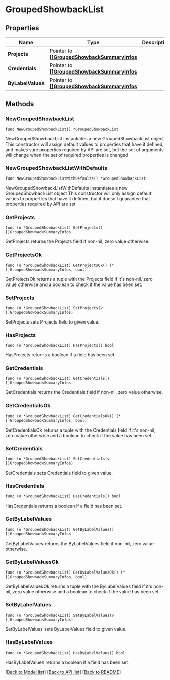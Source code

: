 # GroupedShowbackList

## Properties

Name | Type | Description | Notes
------------ | ------------- | ------------- | -------------
**Projects** | Pointer to [**[]GroupedShowbackSummaryInfos**](GroupedShowbackSummaryInfos.md) |  | [optional] 
**Credentials** | Pointer to [**[]GroupedShowbackSummaryInfos**](GroupedShowbackSummaryInfos.md) |  | [optional] 
**ByLabelValues** | Pointer to [**[]GroupedShowbackSummaryInfos**](GroupedShowbackSummaryInfos.md) |  | [optional] 

## Methods

### NewGroupedShowbackList

`func NewGroupedShowbackList() *GroupedShowbackList`

NewGroupedShowbackList instantiates a new GroupedShowbackList object
This constructor will assign default values to properties that have it defined,
and makes sure properties required by API are set, but the set of arguments
will change when the set of required properties is changed

### NewGroupedShowbackListWithDefaults

`func NewGroupedShowbackListWithDefaults() *GroupedShowbackList`

NewGroupedShowbackListWithDefaults instantiates a new GroupedShowbackList object
This constructor will only assign default values to properties that have it defined,
but it doesn't guarantee that properties required by API are set

### GetProjects

`func (o *GroupedShowbackList) GetProjects() []GroupedShowbackSummaryInfos`

GetProjects returns the Projects field if non-nil, zero value otherwise.

### GetProjectsOk

`func (o *GroupedShowbackList) GetProjectsOk() (*[]GroupedShowbackSummaryInfos, bool)`

GetProjectsOk returns a tuple with the Projects field if it's non-nil, zero value otherwise
and a boolean to check if the value has been set.

### SetProjects

`func (o *GroupedShowbackList) SetProjects(v []GroupedShowbackSummaryInfos)`

SetProjects sets Projects field to given value.

### HasProjects

`func (o *GroupedShowbackList) HasProjects() bool`

HasProjects returns a boolean if a field has been set.

### GetCredentials

`func (o *GroupedShowbackList) GetCredentials() []GroupedShowbackSummaryInfos`

GetCredentials returns the Credentials field if non-nil, zero value otherwise.

### GetCredentialsOk

`func (o *GroupedShowbackList) GetCredentialsOk() (*[]GroupedShowbackSummaryInfos, bool)`

GetCredentialsOk returns a tuple with the Credentials field if it's non-nil, zero value otherwise
and a boolean to check if the value has been set.

### SetCredentials

`func (o *GroupedShowbackList) SetCredentials(v []GroupedShowbackSummaryInfos)`

SetCredentials sets Credentials field to given value.

### HasCredentials

`func (o *GroupedShowbackList) HasCredentials() bool`

HasCredentials returns a boolean if a field has been set.

### GetByLabelValues

`func (o *GroupedShowbackList) GetByLabelValues() []GroupedShowbackSummaryInfos`

GetByLabelValues returns the ByLabelValues field if non-nil, zero value otherwise.

### GetByLabelValuesOk

`func (o *GroupedShowbackList) GetByLabelValuesOk() (*[]GroupedShowbackSummaryInfos, bool)`

GetByLabelValuesOk returns a tuple with the ByLabelValues field if it's non-nil, zero value otherwise
and a boolean to check if the value has been set.

### SetByLabelValues

`func (o *GroupedShowbackList) SetByLabelValues(v []GroupedShowbackSummaryInfos)`

SetByLabelValues sets ByLabelValues field to given value.

### HasByLabelValues

`func (o *GroupedShowbackList) HasByLabelValues() bool`

HasByLabelValues returns a boolean if a field has been set.


[[Back to Model list]](../README.md#documentation-for-models) [[Back to API list]](../README.md#documentation-for-api-endpoints) [[Back to README]](../README.md)


